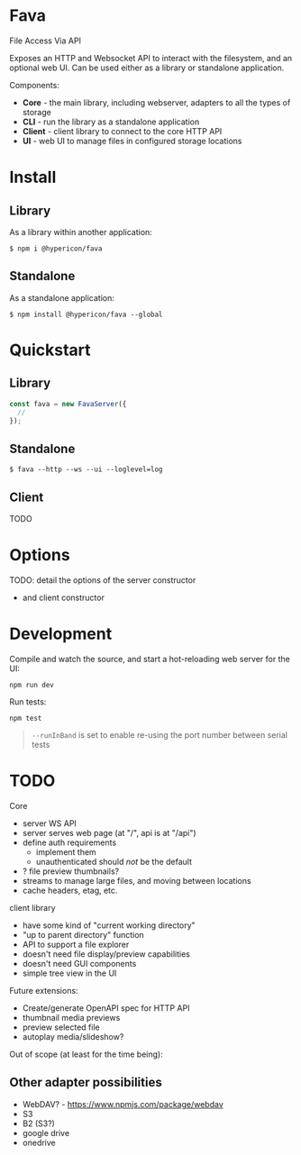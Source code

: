 
# Fava

File Access Via API

Exposes an HTTP and Websocket API to interact with the filesystem, and an optional web UI. Can be used either as a library or standalone application.

Components:

- **Core** - the main library, including webserver, adapters to all the types of storage
- **CLI** - run the library as a standalone application
- **Client** - client library to connect to the core HTTP API
- **UI** - web UI to manage files in configured storage locations

# Install

## Library

As a library within another application:

```
$ npm i @hypericon/fava
```

## Standalone

As a standalone application:

```
$ npm install @hypericon/fava --global
```

# Quickstart

## Library

```typescript
const fava = new FavaServer({
  // 
});
```

## Standalone

```
$ fava --http --ws --ui --loglevel=log
```

## Client

TODO

# Options

TODO: detail the options of the server constructor
- and client constructor

# Development

Compile and watch the source, and start a hot-reloading web server for the UI:

`npm run dev`

Run tests:

`npm test`

> `--runInBand` is set to enable re-using the port number between serial tests

# TODO

Core

- server WS API
- server serves web page (at "/", api is at "/api")
- define auth requirements
  - implement them
  - unauthenticated should *not* be the default
- ? file preview thumbnails?
- streams to manage large files, and moving between locations
- cache headers, etag, etc.

client library

- have some kind of "current working directory"
- "up to parent directory" function
- API to support a file explorer
- doesn't need file display/preview capabilities
- doesn't need GUI components
- simple tree view in the UI

Future extensions:

- Create/generate OpenAPI spec for HTTP API
- thumbnail media previews
- preview selected file
- autoplay media/slideshow?

Out of scope (at least for the time being):



## Other adapter possibilities

- WebDAV? - https://www.npmjs.com/package/webdav
- S3
- B2 (S3?)
- google drive
- onedrive
